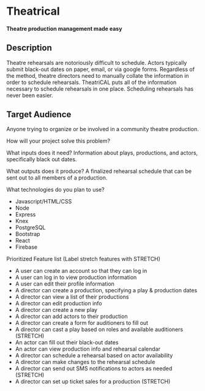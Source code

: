 # Theatrical
#### Theatre production management made easy

## Description
Theatre rehearsals are notoriously difficult to schedule. Actors typically submit black-out dates on paper, email, or via google forms. Regardless of the method, theatre directors need to manually collate the information in order to schedule rehearsals. TheatriCAL puts all of the information necessary to schedule rehearsals in one place. Scheduling rehearsals has never been easier.

## Target Audience
Anyone trying to organize or be involved in a community theatre production.

How will your project solve this problem?

What inputs does it need?
Information about plays, productions, and actors, specifically black out dates.

What outputs does it produce?
A finalized rehearsal schedule that can be sent out to all members of a production.

What technologies do you plan to use?
* Javascript/HTML/CSS
* Node
* Express
* Knex
* PostgreSQL
* Bootstrap
* React
* Firebase

Prioritized Feature list (Label stretch features with STRETCH)
* A user can create an account so that they can log in
* A user can log in to view production information
* A user can edit their profile information
* A director can create a production, specifying a play & production dates
* A director can view a list of their productions
* A director can edit production info
* A director can create a new play
* A director can add actors to their production
* A director can create a form for auditioners to fill out
* A director can cast a play based on roles and available auditioners (STRETCH)
* An actor can fill out their black-out dates
* An actor can view production info and rehearsal calendar
* A director can schedule a rehearsal based on actor availability
* A director can make changes to the rehearsal schedule
* A director can send out SMS notifications to actors as needed (STRETCH)
* A director can set up ticket sales for a production (STRETCH)
